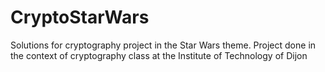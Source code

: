 # CryptoStarWars
Solutions for cryptography project in the Star Wars theme.
Project done in the context of cryptography class at the Institute of Technology of Dijon
